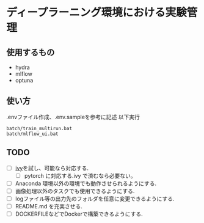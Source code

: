 # ディープラーニング環境における実験管理

## 使用するもの

- hydra
- mlflow
- optuna

## 使い方

.envファイル作成、.env.sampleを参考に記述
以下実行
```
batch/train_multirun.bat
batch/mlflow_ui.bat
```

## TODO

- [ ] [ivy](https://github.com/unifyai/ivy)を試し、可能なら対応する.
  - [ ] pytorch に対応する.ivy で済むなら必要ない。
- [ ] Anaconda 環境以外の環境でも動作させられるようにする.
- [ ] 画像処理以外のタスクでも使用できるようにする.
- [ ] logファイル等の出力先のフォルダを任意に変更できるようにする.
- [ ] README.md を充実させる.
- [ ] DOCKERFILEなどでDockerで構築できるようにする.